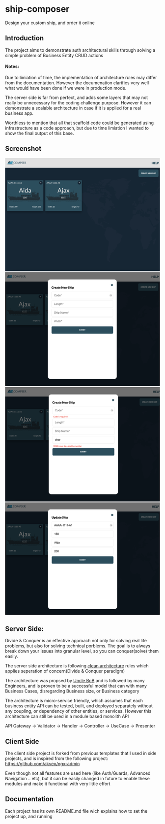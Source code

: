 # ship-composer
Design your custom ship, and order it online

## Introduction
The project aims to demonstrate auth architectural skills through solving a simple problem of Business Entity CRUD actions

#### Notes:
Due to limiation of time, the implementation of architecture rules may differ from the documentation. However the documenation clarifies very well what would have been done if we were in production mode.

The server side is far from perfect, and adds some layers that may not really be unnecessary for the coding challenge purpose. However it can demonstrate a scalable architecture in case if it is applied for a real business app.

Worthless to mention that all that scaffold code could be generated using infrastructure as a code approach, but due to time limiation I wanted to show the final output of this base.

## Screenshot
<img src="./screenshots/1.png" alt="drawing" width="600"/>
<img src="./screenshots/2.png" alt="drawing" width="600"/>
<img src="./screenshots/3.png" alt="drawing" width="600"/>
<img src="./screenshots/4.png" alt="drawing" width="600"/>


## Server Side:
Divide & Conquer is an effective approach not only for solving real life problems, but also for solving technical porblems. The goal is to always break down your issues into granular level, so you can conquer(solve) them easily.

The server side architecture is following [clean architecture](https://blog.cleancoder.com/uncle-bob/2012/08/13/the-clean-architecture.html) rules which applies seperation of concern(Divide & Conquer paradigm)

The architecture was propsed by [Uncle BoB](https://www.google.com/search?q=Robert+C.+Martin&rlz=1C5CHFA_enDE964DE964&oq=Robert+C.+Martin&aqs=chrome..69i57.243j0j7&sourceid=chrome&ie=UTF-8) and is followed by many Engineers, and is proven to be a successful model that can with many Business Cases, disregarding Business size, or Business category

The architecture is micro-service friendly, which assumes that each business entity API can be tested, built, and deployed separately without any coupling, or dependency of other entities, or services. However this architecture can still be used in a module based monolith API

API Gateway -> Validator -> Handler -> Controller -> UseCase -> Presenter

## Client Side

The client side project is forked from previous templates that I used in side projects, and is inspired from the following project:
https://github.com/akveo/ngx-admin

Even though not all features are used here (like Auth/Guards, Advanced Navigation .. etc), but it can be easily changed in future to enable these modules and make it functional with very little effort

## Documentation

Each project has its own README.md file wich explains how to set the project up, and running

